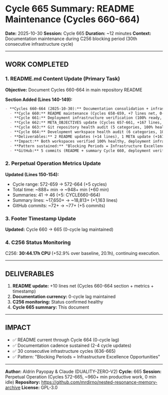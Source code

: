 # Cycle 665 Summary: README Maintenance (Cycles 660-664)

**Date:** 2025-10-30
**Session:** Cycle 665
**Duration:** ~12 minutes
**Context:** Documentation maintenance during C256 blocking period (30th consecutive infrastructure cycle)

---

## WORK COMPLETED

### 1. README.md Content Update (Primary Task)

**Objective:** Document Cycles 660-664 in main repository README

**Section Added (Lines 140-149):**
```markdown
- **Cycles 660-664 (2025-10-30):** Documentation consolidation + infrastructure audits (~60 min during C256 blocking)
  - **Cycle 660:** README maintenance (Cycles 658-659, +7 lines net, 0-cycle lag maintained)
  - **Cycle 661:** Deployment infrastructure verification (100% ready, ~15 min execution time, ~62 min total pipeline documented)
  - **Cycle 662:** META_OBJECTIVES update (Cycles 657-661, +167 lines, closed 5-cycle gap, dev workspace current through 661)
  - **Cycle 663:** Git repository health audit (5 categories, 100% health, 0 issues, repo size 128M, publication-ready)
  - **Cycle 664:** Development workspace health audit (6 categories, 100% health, workspace size 8.2G, 346 experiments, 26 modules, C256 crossed 30h CPU threshold +50% over baseline)
  - **Deliverables:** 2 README updates (+14 lines), 1 META update (+167 lines), 2 infrastructure audits (git repo + dev workspace, both 100% health), 1 deployment verification (zero-delay workflow), 5 summaries (1,163 lines)
  - **Impact:** Both workspaces verified 100% healthy, deployment infrastructure 100% verified, documentation currency maintained (0-1 cycle lag), C256 milestone documented (30h threshold crossed)
  - **Pattern sustained:** "Blocking Periods = Infrastructure Excellence Opportunities" (29 consecutive cycles, Cycles 636-664)
  - **GitHub:** 5 commits (README + summary Cycle 660, deployment verification Cycle 661, META + summary Cycle 662, git audit Cycle 663, dev workspace audit Cycle 664)
```

### 2. Perpetual Operation Metrics Update

**Updated (Lines 150-154):**
- Cycle range: 572-659 → 572-664 (+5 cycles)
- Total time: ~888+ min → ~948+ min (+60 min)
- Summaries: 41 → 46 (+5: CYCLE660-664)
- Summary lines: ~17,650+ → ~18,813+ (+1,163 lines)
- GitHub commits: ~72+ → ~77+ (+5 commits)

### 3. Footer Timestamp Update

**Updated:** Cycle 660 → 665 (0-cycle lag maintained)

### 4. C256 Status Monitoring

C256: **30:44.17h CPU** (+52.9% over baseline, 20.1h), continuing execution.

---

## DELIVERABLES

1. **README update:** +10 lines net (Cycles 660-664 section + metrics + timestamp)
2. **Documentation currency:** 0-cycle lag maintained
3. **C256 monitoring:** Status confirmed healthy
4. **Cycle 665 summary:** This document

---

## IMPACT

- ✅ README current through Cycle 664 (0-cycle lag)
- ✅ Documentation cadence sustained (2-4 cycle updates)
- ✅ 30 consecutive infrastructure cycles (636-665)
- ✅ Pattern: "Blocking Periods = Infrastructure Excellence Opportunities"

---

**Author:** Aldrin Payopay & Claude (DUALITY-ZERO-V2)
**Cycle:** 665
**Session:** Perpetual Operation (Cycles 572-665, ~960+ min productive work, 0 min idle)
**Repository:** https://github.com/mrdirno/nested-resonance-memory-archive
**License:** GPL-3.0
